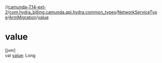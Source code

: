 //[camunda-7.14-ext-2](../../../../index.md)/[com.hydra_billing.camunda.api.hydra.common_types](../../index.md)/[NetworkServiceType](../index.md)/[ArmMigration](index.md)/[value](value.md)

# value

[jvm]\
val [value](value.md): Long
